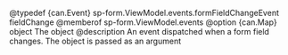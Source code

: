 
 @typedef {can.Event} sp-form.ViewModel.events.formFieldChangeEvent fieldChange
 @memberof sp-form.ViewModel.events
 @option {can.Map} object The object
 @description
 An event dispatched when a form field changes. The object is passed as an argument
